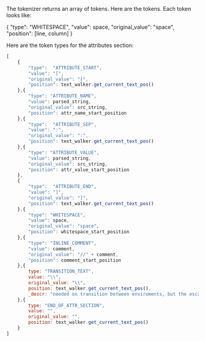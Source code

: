 The tokenizer returns an array of tokens.
Here are the tokens. Each token looks like:

{
    "type": "WHITESPACE",
    "value": space,
    "original_value": "space",
    "position": [line, column]
}

Here are the token types for the attributes section:

```js
[
    {
        "type":  "ATTRIBUTE_START",
        "value": "[",
        "original_value": "[",
        "position": text_walker.get_current_text_pos()
    },{
        "type": "ATTRIBUTE_NAME",
        "value": parsed_string,
        "original_value": src_string,
        "position": attr_name_start_position
    },{
        "type":  "ATTRIBUTE_SEP",
        "value": ":",
        "original_value": ":",
        "position": text_walker.get_current_text_pos()
    },{
        "type": "ATTRIBUTE_VALUE",
        "value": parsed_string,
        "original_value": src_string,
        "position": attr_value_start_position
    },
    {
        "type":  "ATTRIBUTE_END",
        "value": "]",
        "original_value": "]",
        "position": text_walker.get_current_text_pos()
    },{
        "type": "WHITESPACE",
        "value": space,
        "original_value": "space",
        "position": whitespace_start_position
    },{
        "type": "INLINE_COMMENT",
        "value": comment,
        "original_value": "//" + comment,
        "position": comment_start_position
    },{
        type: "TRANSITION_TEXT",
        value: "\\",
        original_value: "\\",
        position: text_walker.get_current_text_pos(),
        _descr: "needed on transition between enviroments, but the escape char has for new env no meaning"
    },{
        type: "END_OF_ATTR_SECTION",
        value: "",
        original_value: "",
        position: text_walker.get_current_text_pos()
    }
]
```